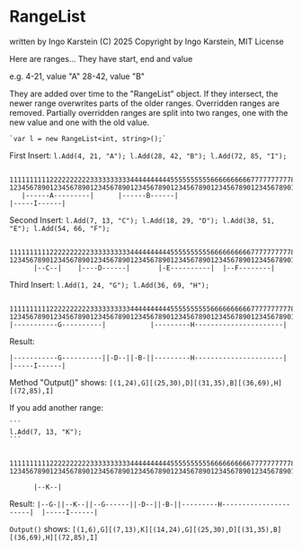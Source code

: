 # RangeList 
written by Ingo Karstein
(C) 2025 Copyright by Ingo Karstein, MIT License

Here are ranges... They have start, end and value

e.g. 
    4-21, value "A"
   28-42, value "B" 

They are added over time to the "RangeList" object. If they intersect, the newer range overwrites parts of the older ranges. Overridden ranges are removed. Partially overridden ranges are split into two ranges, one with the new value and one with the old value.

    `var l = new RangeList<int, string>();`

First Insert:
    ```
    l.Add(4, 21, "A");
    l.Add(28, 42, "B");
    l.Add(72, 85, "I");
    ```

```
         111111111122222222223333333333444444444455555555556666666666777777777788888888889 
123456789012345678901234567890123456789012345678901234567890123456789012345678901234567890
   |------A---------|      |------B------|                             |-----I------|
```

Second Insert:
    ```
    l.Add(7, 13, "C");
    l.Add(18, 29, "D");
    l.Add(38, 51, "E");
    l.Add(54, 66, "F");
    ```

```
         111111111122222222223333333333444444444455555555556666666666777777777788888888889 
123456789012345678901234567890123456789012345678901234567890123456789012345678901234567890
      |--C--|    |----D------|       |-E----------|  |--F--------|
```

Third Insert:
    ```
    l.Add(1, 24, "G");
    l.Add(36, 69, "H");
    ```

```
         111111111122222222223333333333444444444455555555556666666666777777777788888888889 
123456789012345678901234567890123456789012345678901234567890123456789012345678901234567890
|-----------G----------|           |---------H----------------------|
```

Result:
```
|-----------G----------||-D--||-B-||---------H----------------------|  |-----I------|
```

Method "Output()" shows:
`[(1,24),G][(25,30),D][(31,35),B][(36,69),H][(72,85),I]`

If you add another range:

    ```
    l.Add(7, 13, "K");
    ```

```    
         111111111122222222223333333333444444444455555555556666666666777777777788888888889
123456789012345678901234567890123456789012345678901234567890123456789012345678901234567890

      |--K--|
```

Result:
`|--G-||--K--||--G------||-D--||-B-||---------H----------------------|  |-----I------|`

`Output()` shows:
`[(1,6),G][(7,13),K][(14,24),G][(25,30),D][(31,35),B][(36,69),H][(72,85),I]`


